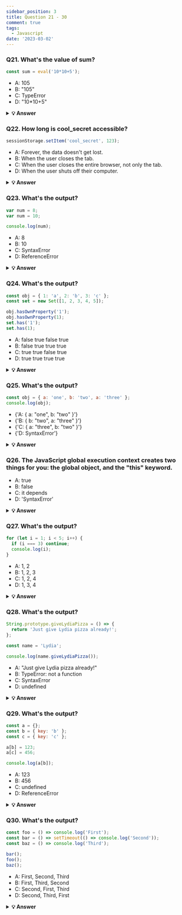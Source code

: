 ```yaml
---
sidebar_position: 3
title: Question 21 - 30
comment: true
tags:
  - Javascript
date: '2023-03-02'
---
```


### Q21. What's the value of sum?

```javascript
const sum = eval('10*10+5');
```

- A: 105
- B: "105"
- C: TypeError
- D: "10\*10+5"

<details>
    <summary>
    <b>💡 Answer</b>
    </summary>

**_Answer: A_**

`eval` evaluates codes that's passed as a string. If it's an expression, like in this case, it evaluates the expression. The expression is `10 * 10 + 5`. This returns the number `105`.

</details>

### Q22. How long is cool_secret accessible?

```javascript
sessionStorage.setItem('cool_secret', 123);
```

- A: Forever, the data doesn't get lost.
- B: When the user closes the tab.
- C: When the user closes the entire browser, not only the tab.
- D: When the user shuts off their computer.

<details>
        <summary>
        <b>💡 Answer</b>
    </summary>

**_Answer: B_**

The data stored in `sessionStorage` is removed after closing the _tab_.

If you used `localStorage`, the data would've been there forever, unless for example `localStorage.clear()` is invoked.

</details>

### Q23. What's the output?

```javascript
var num = 8;
var num = 10;

console.log(num);
```

- A: 8
- B: 10
- C: SyntaxError
- D: ReferenceError

<details>
        <summary>
        <b>💡 Answer</b>
    </summary>

**_Answer: B_**

With the `var` keyword, you can declare multiple variables with the same name. The variable will then hold the latest value.

You cannot do this with `let` or `const` since they're block-scoped.

</details>

### Q24. What's the output?

```javascript
const obj = { 1: 'a', 2: 'b', 3: 'c' };
const set = new Set([1, 2, 3, 4, 5]);

obj.hasOwnProperty('1');
obj.hasOwnProperty(1);
set.has('1');
set.has(1);
```

- A: false true false true
- B: false true true true
- C: true true false true
- D: true true true true

<details>
       <summary>
        <b>💡 Answer</b>
    </summary>

**_Answer: C_**

All object keys (excluding Symbols) are strings under the hood, even if you don't type it yourself as a string. This is why `obj.hasOwnProperty('1')` also returns true.

It doesn't work that way for a set. There is no `'1'` in our set: `set.has('1')` returns `false`. It has the numeric type `1`, `set.has(1)` returns `true`.

</details>

### Q25. What's the output?

```javascript
const obj = { a: 'one', b: 'two', a: 'three' };
console.log(obj);
```

- {'A: { a: "one", b: "two" }'}
- {'B: { b: "two", a: "three" }'}
- {'C: { a: "three", b: "two" }'}
- {'D: SyntaxError'}

<details>
           <summary>
        <b>💡 Answer</b>
    </summary>

**_Answer: C_**

If you have two keys with the same name, the key will be replaced. It will still be in its first position, but with the last specified value.

</details>

### Q26. The JavaScript global execution context creates two things for you: the global object, and the "this" keyword.

- A: true
- B: false
- C: it depends
- D: 'SyntaxError'

<details>
  <summary>
        <b>💡 Answer</b>
    </summary>

**_Answer: A_**

The base execution context is the global execution context: it's what's accessible everywhere in your code.

</details>

### Q27. What's the output?

```javascript
for (let i = 1; i < 5; i++) {
  if (i === 3) continue;
  console.log(i);
}
```

- A: 1, 2
- B: 1, 2, 3
- C: 1, 2, 4
- D: 1, 3, 4

<details>
  <summary>
        <b>💡 Answer</b>
    </summary>

**_Answer: C_**

The `continue` statement skips an iteration if a certain condition returns `true`.

</details>

### Q28. What's the output?

```javascript
String.prototype.giveLydiaPizza = () => {
  return 'Just give Lydia pizza already!';
};

const name = 'Lydia';

console.log(name.giveLydiaPizza());
```

- A: "Just give Lydia pizza already!"
- B: TypeError: not a function
- C: SyntaxError
- D: undefined

<details>
    <summary>
        <b>💡 Answer</b>
    </summary>

**_Answer: A_**

`String` is a built-in constructor, which we can add properties to. I just added a method to its prototype. Primitive strings are automatically converted into a string object, generated by the string prototype function. So, all strings (string objects) have access to that method!

</details>

### Q29. What's the output?

```javascript
const a = {};
const b = { key: 'b' };
const c = { key: 'c' };

a[b] = 123;
a[c] = 456;

console.log(a[b]);
```

- A: 123
- B: 456
- C: undefined
- D: ReferenceError

<details>
   <summary>
        <b>💡 Answer</b>
    </summary>

**_Answer: B_**

Object keys are automatically converted into strings. We are trying to set an object as a key to object `a`, with the value of `123`.

However, when we stringify an object, it becomes `"[object Object]"`. So what we are saying here, is that `a["[object Object]"] = 123`. Then, we can try to do the same again. `c` is another object that we are implicitly stringifying. So then, `a["[object Object]"] = 456`.

Then, we log `a[b]`, which is actually `a["[object Object]"]`. We just set that to `456`, so it returns `456`.

</details>

### Q30. What's the output?

```javascript
const foo = () => console.log('First');
const bar = () => setTimeout(() => console.log('Second'));
const baz = () => console.log('Third');

bar();
foo();
baz();
```

- A: First, Second, Third
- B: First, Third, Second
- C: Second, First, Third
- D: Second, Third, First

<details>
  <summary>
        <b>💡 Answer</b>
    </summary>

**_Answer: B_**

We have a `setTimeout` function and invoked it first. Yet, it was logged last.

This is because in browsers, we don't just have the runtime engine, we also have something called a `WebAPI`. The `WebAPI` gives us the `setTimeout` function to start with, and for example the DOM.

After the _callback_ is pushed to the WebAPI, the `setTimeout` function itself (but not the callback!) is popped off the stack.

<img src="https://i.imgur.com/X5wsHOg.png" width="200" />

Now, `foo` gets invoked, and `"First"` is being logged.

<img src="https://i.imgur.com/Pvc0dGq.png" width="200" />

`foo` is popped off the stack, and `baz` gets invoked. `"Third"` gets logged.

<img src="https://i.imgur.com/WhA2bCP.png" width="200" />

The WebAPI can't just add stuff to the stack whenever it's ready. Instead, it pushes the callback function to something called the _queue_.

<img src="https://i.imgur.com/NSnDZmU.png" width="200" />

This is where an event loop starts to work. An **event loop** looks at the stack and task queue. If the stack is empty, it takes the first thing on the queue and pushes it onto the stack.

<img src="https://i.imgur.com/uyiScAI.png" width="200" />

`bar` gets invoked, `"Second"` gets logged, and it's popped off the stack.

</details>
